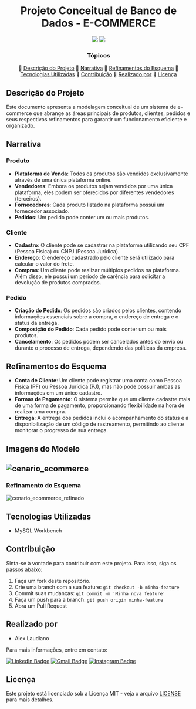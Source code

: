 <h1 align="center">Projeto Conceitual de Banco de Dados - E-COMMERCE</h1>

<p align="center">
    <img src="http://img.shields.io/static/v1?label=STATUS&message=CONCLUIDO&color=green&style=for-the-badge"/>
    <img src="http://img.shields.io/static/v1?label=License&message=MIT&color=green&style=for-the-badge"/>
</p>

<div align="center">

### Tópicos

:small_blue_diamond: [Descrição do Projeto](#descrição-do-projeto)
:small_blue_diamond: [Narrativa](#narrativa)
:small_blue_diamond: [Refinamentos do Esquema](#refinamentos-do-esquema)
:small_blue_diamond: [Tecnologias Utilizadas](#tecnologias-utilizadas)
:small_blue_diamond: [Contribuição](#contribuição)
:small_blue_diamond: [Realizado por](#realizado-por)
:small_blue_diamond: [Licença](#licença)

</div>

## Descrição do Projeto
Este documento apresenta a modelagem conceitual de um sistema de e-commerce que abrange as áreas principais de produtos, clientes, pedidos e seus respectivos refinamentos para garantir um funcionamento eficiente e organizado.

## Narrativa

### Produto
* **Plataforma de Venda**: Todos os produtos são vendidos exclusivamente através de uma única plataforma online.
* **Vendedores**: Embora os produtos sejam vendidos por uma única plataforma, eles podem ser oferecidos por diferentes vendedores (terceiros).
* **Fornecedores**: Cada produto listado na plataforma possui um fornecedor associado.
* **Pedidos**: Um pedido pode conter um ou mais produtos.

### Cliente
* **Cadastro**: O cliente pode se cadastrar na plataforma utilizando seu CPF (Pessoa Física) ou CNPJ (Pessoa Jurídica).
* **Endereço**: O endereço cadastrado pelo cliente será utilizado para calcular o valor do frete.
* **Compras**: Um cliente pode realizar múltiplos pedidos na plataforma. Além disso, ele possui um período de carência para solicitar a devolução de produtos comprados.

### Pedido
* **Criação do Pedido**: Os pedidos são criados pelos clientes, contendo informações essenciais sobre a compra, o endereço de entrega e o status da entrega.
* **Composição do Pedido**: Cada pedido pode conter um ou mais produtos.
* **Cancelamento**: Os pedidos podem ser cancelados antes do envio ou durante o processo de entrega, dependendo das políticas da empresa.

## Refinamentos do Esquema
* **Conta de Cliente**: Um cliente pode registrar uma conta como Pessoa Física (PF) ou Pessoa Jurídica (PJ), mas não pode possuir ambas as informações em um único cadastro.
* **Formas de Pagamento**: O sistema permite que um cliente cadastre mais de uma forma de pagamento, proporcionando flexibilidade na hora de realizar uma compra.
* **Entrega**: A entrega dos pedidos inclui o acompanhamento do status e a disponibilização de um código de rastreamento, permitindo ao cliente monitorar o progresso de sua entrega.

## Imagens do Modelo 

![cenario_ecommerce](https://github.com/user-attachments/assets/acd72be7-5059-4a34-89b1-52d029175fe0)
---
### Refinamento do Esquema

![cenario_ecommerce_refinado](https://github.com/user-attachments/assets/58caadce-0974-446d-a062-7813bf6e190c)


## Tecnologias Utilizadas

* MySQL Workbench

## Contribuição

Sinta-se à vontade para contribuir com este projeto. Para isso, siga os passos abaixo:

1. Faça um fork deste repositório.
2. Crie uma branch com a sua feature: `git checkout -b minha-feature`
3. Commit suas mudanças: `git commit -m 'Minha nova feature'`
4. Faça um push para a branch: `git push origin minha-feature`
5. Abra um Pull Request

## Realizado por

* Alex Laudiano

Para mais informações, entre em contato:

[![LinkedIn Badge](https://img.shields.io/badge/-LinkedIn-373737?style=flat&logo=linkedin&logoColor=white)](https://www.linkedin.com/in/laudiano/)
[![Gmail Badge](https://img.shields.io/badge/Gmail-373737?style=flat&logo=Gmail&logoColor=white)](mailto:laudiano@gmail.com)
[![Instagram Badge](https://img.shields.io/badge/-Instagram-373737?style=flat&logo=instagram&logoColor=white)](https://www.instagram.com/laudianoalex/?hl=pt-br)

## Licença

Este projeto está licenciado sob a Licença MIT - veja o arquivo [LICENSE](LICENSE) para mais detalhes.
